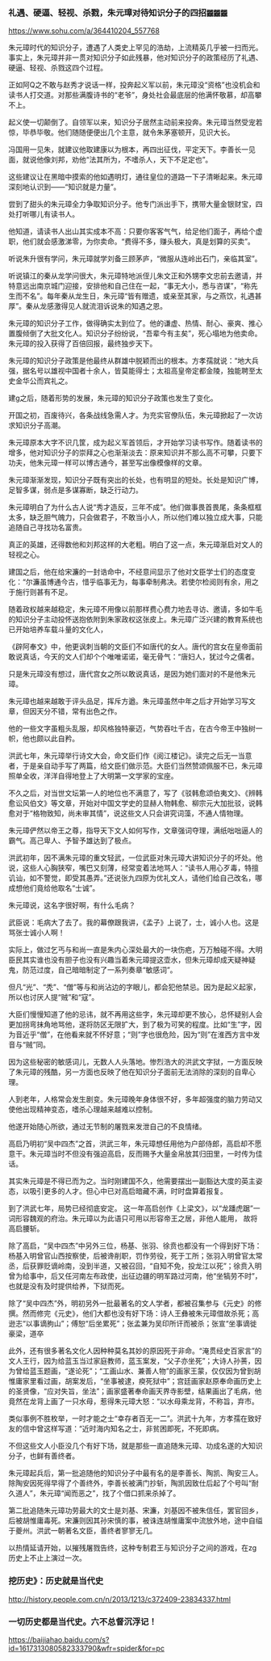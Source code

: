### 礼遇、硬逼、轻视、杀戮，朱元璋对待知识分子的四招`龖龖龖`
https://www.sohu.com/a/364410204_557768

朱元璋时代的知识分子，遭遇了人类史上罕见的浩劫，上流精英几乎被一扫而光。事实上，朱元璋并非一贯对知识分子如此残暴，他对知识分子的政策经历了礼遇、硬逼、轻视、杀戮这四个过程。

正如阿Q之不敢与赵秀才说话一样，投奔起义军以前，朱元璋没“资格”也没机会和读书人打交道。对那些满腹诗书的“老爷”，身处社会最底层的他满怀敬慕，却高攀不上。

起义使一切颠倒了。自领军以来，知识分子居然主动前来投奔。朱元璋当然受宠若惊，毕恭毕敬。他们随随便便出几个主意，就令朱茅塞顿开，见识大长。

冯国用一见朱，就建议他取建康以为根本，再四出征伐，平定天下。李善长一见面，就说他像刘邦，劝他“法其所为，不嗜杀人，天下不足定也”。

这些建议让在黑暗中摸索的他如遇明灯，通往皇位的道路一下子清晰起来。朱元璋深刻地认识到——“知识就是力量”。

尝到了甜头的朱元璋全力争取知识分子。他专门派出手下，携带大量金银财宝，四处打听哪儿有读书人。

他知道，请读书人出山其实成本不高：只要你客客气气，给足他们面子，再给个虚职，他们就会感激涕零，为你卖命。“费得不多，赚头极大，真是划算的买卖”。

听说朱升很有学问，朱元璋就学刘备三顾茅庐，“微服从连岭出石门，亲临其室”。

听说镇江的秦从龙学问很大，朱元璋特地派侄儿朱文正和外甥李文忠前去邀请，并特意远出南京城门迎接，安排他和自己住在一起，“事无大小，悉与咨谋”，“称先生而不名”。每年秦从龙生日，朱元璋“皆有赠遗，或亲至其家，与之燕饮，礼遇甚厚”。秦从龙感激得见人就流泪诉说朱的知遇之恩。

朱元璋的知识分子工作，做得确实太到位了。他的谦虚、热情、耐心、豪爽、推心置腹倾倒了大批文化人。知识分子纷纷说，“吾辈今有主矣”，死心塌地为他卖命。朱元璋的投入获得了百倍回报，最终独步天下。

朱元璋的知识分子政策是他最终从群雄中脱颖而出的根本。方孝孺就说：“地大兵强，据名号以雄视中国者十余人，皆莫能得士；太祖高皇帝定都金陵，独能聘至太史金华公而宾礼之。

建g之后，随着形势的发展，朱元璋的知识分子政策也发生了变化。

开国之初，百废待兴，各条战线急需人才。为充实官僚队伍，朱元璋掀起了一次访求知识分子高潮。

朱元璋原本大字不识几筐，成为起义军首领后，才开始学习读书写作。随着读书的增多，他对知识分子的崇拜之心也渐渐淡去：原来知识并不那么高不可攀，只要下功夫，他朱元璋一样可以博古通今，甚至写出像模像样的文章。

朱元璋渐渐发现，知识分子既有突出的长处，也有明显的短处。长处是知识广博，足智多谋，弱点是多谋寡断，缺乏行动力。

朱元璋明白了为什么古人说“秀才造反，三年不成”。他们做事畏首畏尾，条条框框太多，缺乏胆气魄力，只会做君子，不敢当小人，所以他们难以独立成大事，只能追随自己寻找功名富贵。

真正的英雄，还得数他和刘邦这样的大老粗。明白了这一点，朱元璋渐启对文人的轻视之心。

建国之后，他在给宋濂的一封诰命中，不经意间显示了他对文臣学士们的态度变化：“尔濂虽博通今古，惜乎临事无为，每事牵制弗决。若使尔检阅则有余，用之于施行则甚有不足。

随着政权越来越稳定，朱元璋不用像以前那样费心费力地去寻访、邀请，多如牛毛的知识分子主动投怀送抱依附到朱家政权这张皮上。朱元璋广泛兴建的教育系统也已开始培养车载斗量的文化人，

《辟阿奉文》中，他更讽刺当朝的文臣们不如唐代的女人。唐代的宫女在皇帝面前敢说真话，今天的文人们却个个唯唯诺诺，毫无骨气：“唐妇人，犹过今之儒者。

只是朱元璋没有想过，唐代宫女之所以敢说真话，是因为她们面对的不是他朱元璋。

朱元璋也越来越敢于评头品足，挥斥方遒。朱元璋虽然中年之后才开始学习写文章，但因天分不错，常有出色之作。

他的一些文字虽粗头乱服，却风格独特豪迈，气势吞吐千古，在古今帝王中独树一帜，他也颇以此自矜。

洪武七年，朱元璋举行诗文大会，命文臣们作《阅江楼记》。读完之后无一当意者，于是亲自动手写了两篇，给文臣们做示范。大臣们当然赞颂佩服不已，朱元璋照单全收，洋洋自得地登上了大明第一文学家的宝座。

不久之后，对当世文坛第一人的地位也不满意了，写了《驳韩愈颂伯夷文》、《辨韩愈讼风伯文》等文章，开始对中国文学史的显赫人物韩愈、柳宗元大加批驳，说韩愈对于“格物致知，尚未审其情”，说这些文人只会讲究词藻，不通人情物理。

朱元璋俨然以帝王之尊，指导天下文人如何写作，文章强词夺理，满纸咄咄逼人的霸气。高己卑人、予智予雄达到了极点。

洪武初年，因不满朱元璋的重文轻武，一位武臣对朱元璋大讲知识分子的坏处。他说，这些人心胸狭窄，嘴巴又刻薄，经常变着法地骂人：“读书人用心歹毒，特擅讥讪，如不警觉，即受其愚弄。”还说张九四原为优礼文人，请他们给自己改名，哪成想他们竟给他取名“士诚”。

朱元璋说，这名字很好啊，有什么毛病？

武臣说：毛病大了去了。我的幕僚跟我讲，《孟子》上说了，士，诚小人也。这是骂张士诚小人啊！

实际上，做过乞丐与和尚一直是朱内心深处最大的一块伤疤，万万触碰不得。大明臣民其实谁也没有胆子也没有兴趣当着朱元璋提这壶水，但朱元璋却成天疑神疑鬼，防范过度，自己暗暗制定了一系列奏章“敏感词”。

但凡“光”、“秃”、“僧”等与和尚沾边的字眼儿，都会犯他禁忌。因为是起义起家，所以也讨厌人提“贼”和“寇”。

大臣们慢慢知道了他的忌讳，就不再用这些字，朱元璋却更不放心，总怀疑别人会更加拐弯抹角地骂他，遂将防区无限扩大，到了极为可笑的程度。比如“生”字，因为音近乎“僧”，在他看来就不怀好意；“则”字也很危险，因为“则”在淮西方言中发音与“贼”同。

因为这些秘密的敏感词儿，无数人人头落地。惨烈浩大的洪武文字狱，一方面反映了朱元璋的残酷，另一方面也反映了他在知识分子面前无法消除的深刻的自卑心理。

人到老年，人格常会发生剧变。朱元璋晚年身体很不好，多年超强度的脑力劳动又使他出现精神变态，嗜杀心理越来越难以控制。

他遂开始随心所欲，通过无节制的屠戮来发泄自己的不良情绪。

高启乃明初“吴中四杰”之首，洪武三年，朱元璋想任用他为户部侍郎，高启却不愿意干。朱元璋当时不但没有强迫高启，反而赐予大量金帛放其归田里，一时传为佳话。

其实朱元璋是不得已而为之。当时刚建国不久，他需要摆出一副豁达大度的英主姿态，以吸引更多的人才。但心中已对高启暗藏不满，时时盘算着报复。

到了洪武七年，局势已经彻底安定。
这一年高启创作《上梁文》，以“龙蹯虎踞”一词形容魏观的府治。朱元璋以为此语只可用以形容帝王之居，非他人能用， 故将高启腰斩。

除了高启，“吴中四杰”中另外三位，杨基、张羽、徐贲也都没有一个得到好下场：杨基入明曾官山西按察使，后被谗削职，罚作劳役，死于工所；张羽入明曾官太常丞，后获罪贬谪岭南，没到半道，又被召回，“自知不免，投龙江以死”；徐贲入明曾为给事中，后又任河南左布政使，出征边疆的明军路过河南，他“坐犒劳不时”，也就是没有及时提供给养，下狱而死。

除了“吴中四杰”外，明初另外一批最著名的文人学者，都被召集参与《元史》的修撰。然而修完《元史》，他们大都也没有好下场：诗人王彝被朱元璋借故杀死；高逊志“以事谪朐山”；傅恕“后坐累死”；张孟兼为吴印所讦而被杀；张宣“坐事谪徙豪梁，道卒

此外，还有很多著名文化人因种种莫名其妙的原因死于非命。“淹贯经史百家言”的文人王行，因为给蓝玉当过家庭教师，蓝玉案发，“父子亦坐死”；大诗人孙蒉，因为曾给蓝玉题画，“遂论死”；“工画山水、兼善人物”的画家王蒙，仅仅因为曾到胡惟庸家里看过画，胡案发后，“坐事被逮，瘐死狱中”；宫廷画家赵原奉命画历史上的圣贤像，“应对失旨，坐法”；画家盛著奉命画天界寺影壁，结果画出了毛病，他竟然在龙背上画了一只水母，惹得朱元璋大怒：“以水母乘龙背，不称旨，弃市。

类似事例不胜枚举，一时才能之士“幸存者百无一二”。洪武十九年，方孝孺在致好友的信中曾这样写道：“近时海内知名之士，非贫困即死，不死即病。

不但这些文人小臣没几个有好下场，就是那些一直追随朱元璋、功成名遂的大知识分子，也鲜有善终者。

朱元璋起兵后，第一批追随他的知识分子中最有名的是李善长、陶凯、陶安三人。除陶安因死得早得了个善终外，李善长被满门抄斩，陶凯因致仕后起了个号叫“耐久道人”，朱元璋“闻而恶之”，找了个借口抓来杀掉了。

第二批追随朱元璋功劳最大的文士是刘基、宋濂，刘基因不被朱信任，罢官回乡，后被胡惟庸毒死。宋濂则因其孙宋慎的事，被诛连胡惟庸案中流放外地，途中自缢于夔州。洪武一朝著名文臣，善终者寥寥无几。

以热情延请开始，以摧残屠戮告终，这种专制君王与知识分子之间的游戏，在zg历史上不止上演过一次。

### 挖历史》：历史就是当代史
http://history.people.com.cn/n/2013/1213/c372409-23834337.html

### 一切历史都是当代史。六不总督沉浮记！
https://baijiahao.baidu.com/s?id=1617313080582333790&wfr=spider&for=pc
